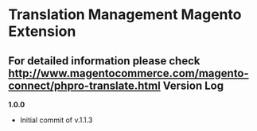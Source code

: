 Translation Management Magento Extension
======================================
For detailed information please check http://www.magentocommerce.com/magento-connect/phpro-translate.html
Version Log
-----------
**1.0.0**
- Initial commit of v.1.1.3
